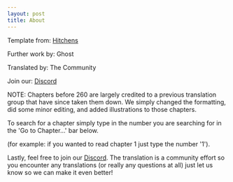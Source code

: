 ```yaml
---
layout: post
title: About
---
```


Template from: [Hitchens](https://github.com/patdryburgh/hitchens)

Further work by: Ghost

Translated by: The Community

Join our: [Discord](https://discord.gg/fWcnF6mQ4E)

NOTE: Chapters before 260 are largely credited to a previous translation group that have since taken them down. We simply changed the formatting, did some minor editing, and added illustrations to those chapters.

To search for a chapter simply type in the number you are searching for in the 'Go to Chapter...' bar below.

(for example: if you wanted to read chapter 1 just type the number '1').

Lastly, feel free to join our [Discord](https://discord.gg/fWcnF6mQ4E). The translation is a community effort so you encounter any translations (or really any questions at all) just let us know so we can make it even better!